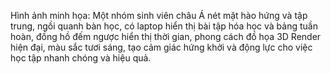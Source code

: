 Hình ảnh minh họa: Một nhóm sinh viên châu Á nét mặt hào hứng và tập trung, ngồi quanh bàn học, có laptop hiển thị bài tập hóa học và bảng tuần hoàn, đồng hồ đếm ngược hiển thị thời gian, phong cách đồ họa 3D Render hiện đại, màu sắc tươi sáng, tạo cảm giác hứng khởi và động lực cho việc học tập nhanh chóng và hiệu quả.